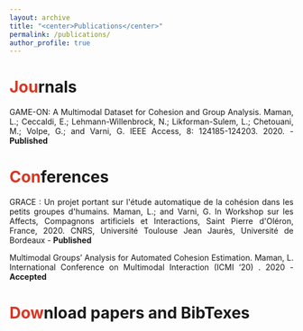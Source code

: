 ```yaml
---
layout: archive
title: "<center>Publications</center>"
permalink: /publications/
author_profile: true
---
```


<span style="color: #DC3522">Jou</span>rnals
======
<p align="justify">GAME-ON: A Multimodal Dataset for Cohesion and Group Analysis. Maman, L.; Ceccaldi, E.; Lehmann-Willenbrock, N.; Likforman-Sulem, L.; Chetouani, M.; Volpe, G.; and Varni, G. IEEE Access, 8: 124185-124203. 2020. - <b>Published</b></p>

<span style="color: #DC3522">Con</span>ferences
======
<p align="justify">GRACE : Un projet portant sur l'étude automatique de la cohésion dans les petits groupes d'humains. Maman, L.; and Varni, G. In Workshop sur les Affects, Compagnons artificiels et Interactions, Saint Pierre d'Oléron, France, 2020. CNRS, Université Toulouse Jean Jaurès, Université de Bordeaux - <b>Published</b></p>

<p align="justify">Multimodal Groups’ Analysis for Automated Cohesion Estimation. Maman, L. International Conference on Multimodal Interaction (ICMI ‘20) . 2020 - <b>Accepted</b></p>

<span style="color: #DC3522">Dow</span>nload papers and BibTexes
======
<script src="https://bibbase.org/show?bib=https%3A%2F%2Flucienmaman.github.io%2Fpublications%2Fmy_publications_bibbase.bib&jsonp=1"></script> 
